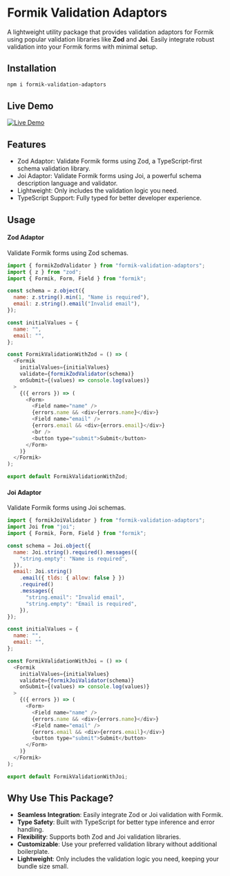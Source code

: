 # Formik Validation Adaptors

A lightweight utility package that provides validation adaptors for Formik using popular validation libraries like **Zod** and **Joi**. Easily integrate robust validation into your Formik forms with minimal setup.

## Installation

```bash
npm i formik-validation-adaptors
```

## Live Demo

[![Live Demo](https://img.shields.io/badge/demo-live-green)](https://stackblitz.com/edit/vitejs-vite-vvbccumy?file=src%2FFormikValidationWithZod.tsx)

## Features

- Zod Adaptor: Validate Formik forms using Zod, a TypeScript-first schema validation library.
- Joi Adaptor: Validate Formik forms using Joi, a powerful schema description language and validator.
- Lightweight: Only includes the validation logic you need.
- TypeScript Support: Fully typed for better developer experience.

## Usage

#### Zod Adaptor

Validate Formik forms using Zod schemas.

```js
import { formikZodValidator } from "formik-validation-adaptors";
import { z } from "zod";
import { Formik, Form, Field } from "formik";

const schema = z.object({
  name: z.string().min(1, "Name is required"),
  email: z.string().email("Invalid email"),
});

const initialValues = {
  name: "",
  email: "",
};

const FormikValidationWithZod = () => (
  <Formik
    initialValues={initialValues}
    validate={formikZodValidator(schema)}
    onSubmit={(values) => console.log(values)}
  >
    {({ errors }) => (
      <Form>
        <Field name="name" />
        {errors.name && <div>{errors.name}</div>}
        <Field name="email" />
        {errors.email && <div>{errors.email}</div>}
        <br />
        <button type="submit">Submit</button>
      </Form>
    )}
  </Formik>
);

export default FormikValidationWithZod;
```

#### Joi Adaptor

Validate Formik forms using Joi schemas.

```js
import { formikJoiValidator } from "formik-validation-adaptors";
import Joi from "joi";
import { Formik, Form, Field } from "formik";

const schema = Joi.object({
  name: Joi.string().required().messages({
    "string.empty": "Name is required",
  }),
  email: Joi.string()
    .email({ tlds: { allow: false } })
    .required()
    .messages({
      "string.email": "Invalid email",
      "string.empty": "Email is required",
    }),
});

const initialValues = {
  name: "",
  email: "",
};

const FormikValidationWithJoi = () => (
  <Formik
    initialValues={initialValues}
    validate={formikJoiValidator(schema)}
    onSubmit={(values) => console.log(values)}
  >
    {({ errors }) => (
      <Form>
        <Field name="name" />
        {errors.name && <div>{errors.name}</div>}
        <Field name="email" />
        {errors.email && <div>{errors.email}</div>}
        <button type="submit">Submit</button>
      </Form>
    )}
  </Formik>
);

export default FormikValidationWithJoi;
```

## Why Use This Package?

- **Seamless Integration**: Easily integrate Zod or Joi validation with Formik.
- **Type Safety**: Built with TypeScript for better type inference and error handling.
- **Flexibility**: Supports both Zod and Joi validation libraries.
- **Customizable**: Use your preferred validation library without additional boilerplate.
- **Lightweight**: Only includes the validation logic you need, keeping your bundle size small.
